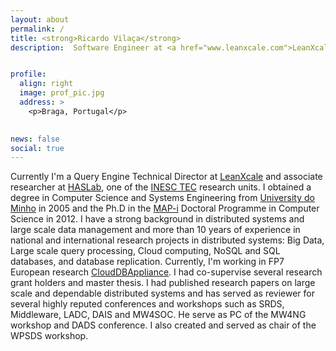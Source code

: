 ```yaml
---
layout: about
permalink: /
title: <strong>Ricardo Vilaça</strong> 
description:  Software Engineer at <a href="www.leanxcale.com">LeanXcale</a>, building the next generation of ultra scalable SQL database and external researcher at <a href="http://haslab.uminho.pt/">HASLab</a>


profile:
  align: right
  image: prof_pic.jpg
  address: >
    <p>Braga, Portugal</p>
 

news: false
social: true
---
```

Currently I'm a Query Engine Technical Director  at [LeanXcale](http://www.leanxcale.com) and associate researcher at [HASLab](http://haslab.uminho.pt/), one of the [INESC TEC](http://www.inesctec.pt/) research units. I obtained a degree in Computer Science and Systems Engineering from [University do Minho](https://www.uminho.pt) in 2005 and the Ph.D in the [MAP-i](https://mapi.map.edu.pt/) Doctoral Programme in Computer Science in 2012. I have a strong background in distributed systems and large scale data management and more than 10 years of experience in national and international research projects in distributed systems: Big Data, Large scale query processing, Cloud computing, NoSQL and SQL databases,  and database replication.
Currently, I'm working in FP7 European research  [CloudDBAppliance](http://clouddb.eu/). I had co-supervise several research grant holders and master thesis. I had published research papers on large scale and dependable distributed systems and has served as reviewer for several highly reputed conferences and workshops such as SRDS, Middleware, LADC, DAIS and MW4SOC. He serve as PC of the MW4NG workshop and DADS conference. I also created and served as chair of the WPSDS workshop.